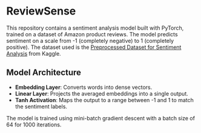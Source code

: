 # ReviewSense

This repository contains a sentiment analysis model built with PyTorch, trained on a dataset of Amazon product reviews. The model predicts sentiment on a scale from -1 (completely negative) to 1 (completely positive). The dataset used is the [Preprocessed Dataset for Sentiment Analysis](https://www.kaggle.com/datasets/pradeeshprabhakar/preprocessed-dataset-sentiment-analysis) from Kaggle.

## Model Architecture

- **Embedding Layer**: Converts words into dense vectors.
- **Linear Layer**: Projects the averaged embeddings into a single output.
- **Tanh Activation**: Maps the output to a range between -1 and 1 to match the sentiment labels.

The model is trained using mini-batch gradient descent with a batch size of 64 for 1000 iterations.
